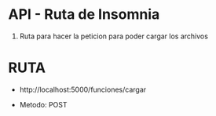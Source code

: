 # API - Ruta de Insomnia


1. Ruta para hacer la peticion para poder cargar los archivos

# RUTA

- http://localhost:5000/funciones/cargar

- Metodo: POST



